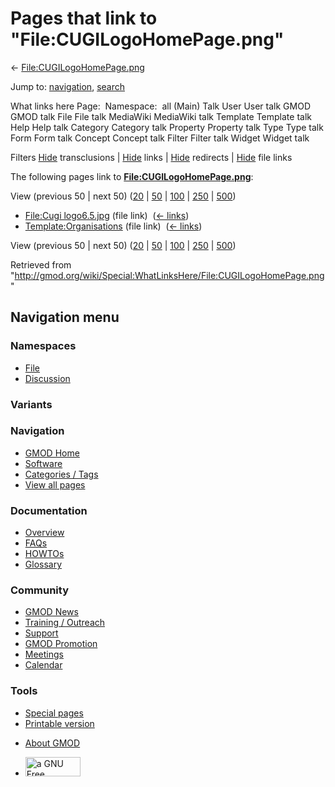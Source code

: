 <div id="mw-page-base" class="noprint">

</div>

<div id="mw-head-base" class="noprint">

</div>

<div id="content" class="mw-body" role="main">

<span id="top"></span>

<div id="mw-js-message" style="display:none;">

</div>



# <span dir="auto">Pages that link to "File:CUGILogoHomePage.png"</span>

<div id="bodyContent">

<div id="contentSub">

←
[File:CUGILogoHomePage.png](/wiki/File:CUGILogoHomePage.png "File:CUGILogoHomePage.png")

</div>

<div id="jump-to-nav" class="mw-jump">

Jump to: [navigation](#mw-navigation), [search](#p-search)

</div>

<div id="mw-content-text">

What links here Page:  Namespace:  all (Main) Talk User User talk GMOD
GMOD talk File File talk MediaWiki MediaWiki talk Template Template talk
Help Help talk Category Category talk Property Property talk Type Type
talk Form Form talk Concept Concept talk Filter Filter talk Widget
Widget talk

Filters
[Hide](/mediawiki/index.php?title=Special:WhatLinksHere/File:CUGILogoHomePage.png&hidetrans=1 "Special:WhatLinksHere/File:CUGILogoHomePage.png")
transclusions \|
[Hide](/mediawiki/index.php?title=Special:WhatLinksHere/File:CUGILogoHomePage.png&hidelinks=1 "Special:WhatLinksHere/File:CUGILogoHomePage.png")
links \|
[Hide](/mediawiki/index.php?title=Special:WhatLinksHere/File:CUGILogoHomePage.png&hideredirs=1 "Special:WhatLinksHere/File:CUGILogoHomePage.png")
redirects \|
[Hide](/mediawiki/index.php?title=Special:WhatLinksHere/File:CUGILogoHomePage.png&hideimages=1 "Special:WhatLinksHere/File:CUGILogoHomePage.png")
file links

The following pages link to
**[File:CUGILogoHomePage.png](/wiki/File:CUGILogoHomePage.png "File:CUGILogoHomePage.png")**:

View (previous 50 \| next 50)
([20](/mediawiki/index.php?title=Special:WhatLinksHere/File:CUGILogoHomePage.png&limit=20 "Special:WhatLinksHere/File:CUGILogoHomePage.png")
\|
[50](/mediawiki/index.php?title=Special:WhatLinksHere/File:CUGILogoHomePage.png&limit=50 "Special:WhatLinksHere/File:CUGILogoHomePage.png")
\|
[100](/mediawiki/index.php?title=Special:WhatLinksHere/File:CUGILogoHomePage.png&limit=100 "Special:WhatLinksHere/File:CUGILogoHomePage.png")
\|
[250](/mediawiki/index.php?title=Special:WhatLinksHere/File:CUGILogoHomePage.png&limit=250 "Special:WhatLinksHere/File:CUGILogoHomePage.png")
\|
[500](/mediawiki/index.php?title=Special:WhatLinksHere/File:CUGILogoHomePage.png&limit=500 "Special:WhatLinksHere/File:CUGILogoHomePage.png"))

- [File:Cugi
  logo6.5.jpg](/wiki/File:Cugi_logo6.5.jpg "File:Cugi logo6.5.jpg")
  (file link) ‎ <span class="mw-whatlinkshere-tools">([←
  links](/mediawiki/index.php?title=Special:WhatLinksHere&target=File%3ACugi+logo6.5.jpg "Special:WhatLinksHere"))</span>
- [Template:Organisations](/wiki/Template:Organisations "Template:Organisations")
  (file link) ‎ <span class="mw-whatlinkshere-tools">([←
  links](/mediawiki/index.php?title=Special:WhatLinksHere&target=Template%3AOrganisations "Special:WhatLinksHere"))</span>

View (previous 50 \| next 50)
([20](/mediawiki/index.php?title=Special:WhatLinksHere/File:CUGILogoHomePage.png&limit=20 "Special:WhatLinksHere/File:CUGILogoHomePage.png")
\|
[50](/mediawiki/index.php?title=Special:WhatLinksHere/File:CUGILogoHomePage.png&limit=50 "Special:WhatLinksHere/File:CUGILogoHomePage.png")
\|
[100](/mediawiki/index.php?title=Special:WhatLinksHere/File:CUGILogoHomePage.png&limit=100 "Special:WhatLinksHere/File:CUGILogoHomePage.png")
\|
[250](/mediawiki/index.php?title=Special:WhatLinksHere/File:CUGILogoHomePage.png&limit=250 "Special:WhatLinksHere/File:CUGILogoHomePage.png")
\|
[500](/mediawiki/index.php?title=Special:WhatLinksHere/File:CUGILogoHomePage.png&limit=500 "Special:WhatLinksHere/File:CUGILogoHomePage.png"))

</div>

<div class="printfooter">

Retrieved from
"<http://gmod.org/wiki/Special:WhatLinksHere/File:CUGILogoHomePage.png>"

</div>

<div id="catlinks" class="catlinks catlinks-allhidden">

</div>

<div class="visualClear">

</div>

</div>

</div>

<div id="mw-navigation">

## Navigation menu

<div id="mw-head">



<div id="left-navigation">

<div id="p-namespaces" class="vectorTabs" role="navigation"
aria-labelledby="p-namespaces-label">

### Namespaces

- <span id="ca-nstab-image"><a href="/wiki/File:CUGILogoHomePage.png" accesskey="c"
  title="View the file page [c]">File</a></span>
- <span id="ca-talk"><a
  href="/mediawiki/index.php?title=File_talk:CUGILogoHomePage.png&amp;action=edit&amp;redlink=1"
  accesskey="t"
  title="Discussion about the content page [t]">Discussion</a></span>

</div>

<div id="p-variants" class="vectorMenu emptyPortlet" role="navigation"
aria-labelledby="p-variants-label">

### 

### Variants[](#)

<div class="menu">

</div>

</div>

</div>

<div id="right-navigation">





</div>



</div>

</div>

</div>

<div id="mw-panel">

<div id="p-logo" role="banner">

<a href="/wiki/Main_Page"
style="background-image: url(http://gmod.org/images/GMOD-cogs.png);"
title="Visit the main page"></a>

</div>

<div id="p-Navigation" class="portal" role="navigation"
aria-labelledby="p-Navigation-label">

### Navigation

<div class="body">

- <span id="n-GMOD-Home">[GMOD Home](/wiki/Main_Page)</span>
- <span id="n-Software">[Software](/wiki/GMOD_Components)</span>
- <span id="n-Categories-.2F-Tags">[Categories /
  Tags](/wiki/Categories)</span>
- <span id="n-View-all-pages">[View all
  pages](/wiki/Special:AllPages)</span>

</div>

</div>

<div id="p-Documentation" class="portal" role="navigation"
aria-labelledby="p-Documentation-label">

### Documentation

<div class="body">

- <span id="n-Overview">[Overview](/wiki/Overview)</span>
- <span id="n-FAQs">[FAQs](/wiki/Category:FAQ)</span>
- <span id="n-HOWTOs">[HOWTOs](/wiki/Category:HOWTO)</span>
- <span id="n-Glossary">[Glossary](/wiki/Glossary)</span>

</div>

</div>

<div id="p-Community" class="portal" role="navigation"
aria-labelledby="p-Community-label">

### Community

<div class="body">

- <span id="n-GMOD-News">[GMOD News](/wiki/GMOD_News)</span>
- <span id="n-Training-.2F-Outreach">[Training /
  Outreach](/wiki/Training_and_Outreach)</span>
- <span id="n-Support">[Support](/wiki/Support)</span>
- <span id="n-GMOD-Promotion">[GMOD
  Promotion](/wiki/GMOD_Promotion)</span>
- <span id="n-Meetings">[Meetings](/wiki/Meetings)</span>
- <span id="n-Calendar">[Calendar](/wiki/Calendar)</span>

</div>

</div>

<div id="p-tb" class="portal" role="navigation"
aria-labelledby="p-tb-label">

### Tools

<div class="body">

- <span id="t-specialpages"><a href="/wiki/Special:SpecialPages" accesskey="q"
  title="A list of all special pages [q]">Special pages</a></span>
- <span id="t-print"><a
  href="/mediawiki/index.php?title=Special:WhatLinksHere/File:CUGILogoHomePage.png&amp;printable=yes"
  rel="alternate" accesskey="p"
  title="Printable version of this page [p]">Printable version</a></span>

</div>

</div>

</div>

</div>

<div id="footer" role="contentinfo">

- <span id="footer-places-about">[About
  GMOD](/wiki/GMOD:About "GMOD:About")</span>

<!-- -->

- <span id="footer-copyrightico">[<img src="http://www.gnu.org/graphics/gfdl-logo-small.png" width="88"
  height="31" alt="a GNU Free Documentation License" />](http://www.gnu.org/licenses/fdl-1.3.html)</span>


<div style="clear:both">

</div>

</div>
